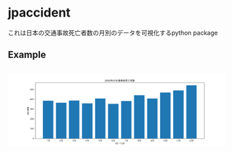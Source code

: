 # jpaccident
これは日本の交通事故死亡者数の月別のデータを可視化するpython package

## Example
```

```
![this is an image](jpaccident.png)
